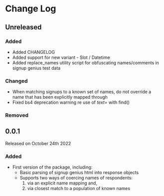 # Change Log

## Unreleased

### Added

* Added CHANGELOG
* Added support for new variant - Slot / Datetime
* Added replace_names utility script for obfuscating names/comments in signup genius test data

### Changed

* When matching signups to a known set of names, do not override a name that has been explicitly mapped through 
* Fixed bs4 deprecation warning re use of *text=* with find()

### Removed


## 0.0.1

Released on October 24th 2022

### Added

* First version of the package, including:
	* Basic parsing of signup genius html into response objects
	* Supports two ways of coercing names of respondents:
		1. via an explicit name mapping and,
		2. via closest match to a population of known names

